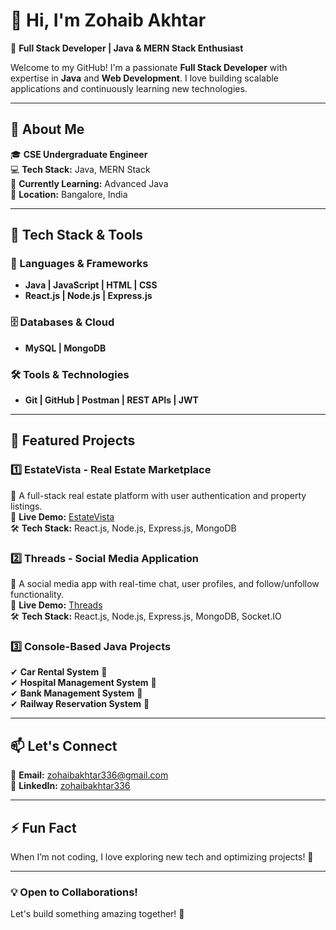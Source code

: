 # 👋 Hi, I'm Zohaib Akhtar  
🚀 **Full Stack Developer | Java & MERN Stack Enthusiast**  

Welcome to my GitHub! I'm a passionate **Full Stack Developer** with expertise in **Java** and **Web Development**. I love building scalable applications and continuously learning new technologies.  

---

## 🔹 About Me  

🎓 **CSE Undergraduate Engineer**  
💻 **Tech Stack:** Java, MERN Stack  
🌱 **Currently Learning:** Advanced Java  
📍 **Location:** Bangalore, India  

---

## 🚀 Tech Stack & Tools  

### **🔹 Languages & Frameworks**  
- **Java | JavaScript | HTML | CSS**  
- **React.js | Node.js | Express.js**  

### **🗄️ Databases & Cloud**  
- **MySQL | MongoDB**  

### **🛠️ Tools & Technologies**  
- **Git | GitHub | Postman | REST APIs | JWT**  

---

## 📌 Featured Projects  

### **1️⃣ EstateVista - Real Estate Marketplace**  
🏡 A full-stack real estate platform with user authentication and property listings.  
🔗 **Live Demo:** [EstateVista](https://fullstack-real-estate-app.onrender.com/)  
🛠️ **Tech Stack:** React.js, Node.js, Express.js, MongoDB  

### **2️⃣ Threads - Social Media Application**  
💬 A social media app with real-time chat, user profiles, and follow/unfollow functionality.  
🔗 **Live Demo:** [Threads](https://fullstack-threads-app.onrender.com/auth)  
🛠️ **Tech Stack:** React.js, Node.js, Express.js, MongoDB, Socket.IO  

### **3️⃣ Console-Based Java Projects**  
✔ **Car Rental System** 🚗  
✔ **Hospital Management System** 🏥  
✔ **Bank Management System** 🏦  
✔ **Railway Reservation System** 🚆  

---

## 📫 Let's Connect  

📩 **Email:** zohaibakhtar336@gmail.com  
💼 **LinkedIn:** [zohaibakhtar336](https://www.linkedin.com/in/zohaibakhtar336)

---

## ⚡ Fun Fact  
When I’m not coding, I love exploring new tech and optimizing projects! 🚀  

---

### **💡 Open to Collaborations!**  
Let's build something amazing together! 🎯  
